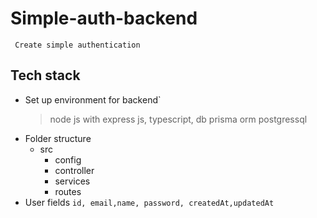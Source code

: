 # Simple-auth-backend
` Create simple authentication`
## Tech stack
- Set up environment for backend`
  > node js with express js, typescript, db prisma orm postgressql
- Folder structure
  * src
    * config
    * controller
    * services
    * routes
- User fields
  `id, email,name, password, createdAt,updatedAt`
   
  
